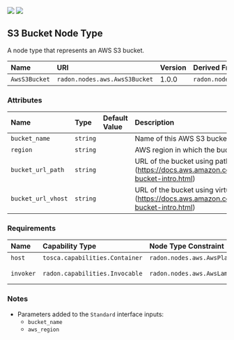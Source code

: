 ![](https://img.shields.io/badge/Status:-RELEASED-green)
![](https://img.shields.io/badge/%20-DEPLOYABLE-blueviolet)

## S3 Bucket Node Type

A node type that represents an AWS S3 bucket.

| Name | URI | Version | Derived From |
|:---- |:--- |:------- |:------------ |
| `AwsS3Bucket` | `radon.nodes.aws.AwsS3Bucket` | 1.0.0 | `radon.nodes.abstract.ObjectStorage` |

### Attributes

| Name | Type | Default Value | Description |
|:---- |:---- |:------------- |:----------- |
| `bucket_name` | `string` |   | Name of this AWS S3 bucket |
| `region` | `string` |   | AWS region in which the bucket is deployed |
| `bucket_url_path` | `string` |   | URL of the bucket using path-style access (https://docs.aws.amazon.com/AmazonS3/latest/userguide/access-bucket-intro.html) |
| `bucket_url_vhost` | `string` |   | URL of the bucket using virtual-hosted-style access (https://docs.aws.amazon.com/AmazonS3/latest/userguide/access-bucket-intro.html) |

### Requirements

| Name | Capability Type | Node Type Constraint | Relationship Type | Occurrences |
|:---- |:--------------- |:-------------------- |:----------------- |:------------|
| `host` | `tosca.capabilities.Container` | `radon.nodes.aws.AwsPlatform` | `tosca.relationships.HostedOn` | [1, 1] |
| `invoker` | `radon.capabilities.Invocable` | `radon.nodes.aws.AwsLambdaFunction` | `radon.relationships.aws.AwsTriggers`| [0, UNBOUNDED] |

### Notes

* Parameters added to the `Standard` interface inputs:
    * `bucket_name`
    * `aws_region`
